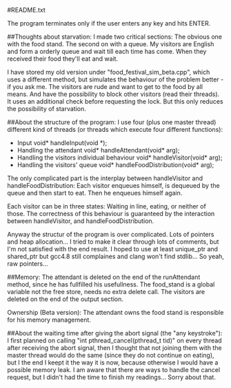 ﻿#README.txt

The program terminates only if the user enters any key and hits ENTER.

##Thoughts about starvation:
I made two critical sections: The obvious one with the food stand. The second on with a queue.
My visitors are English and form a orderly queue and wait till each time has come. When they received their food they'll eat and wait.

I have stored my old version under "food_festival_sim_beta.cpp", which uses a different method, but simulates the behaviour of the problem better - if you ask me.
The visitors are rude and want to get to the food by all means. And have the possibility to block other visitors (read their threads).
It uses an additional check before requesting the lock. But this only reduces the possibility of starvation.

##About the structure of the program:
I use four (plus one master thread) different kind of threads (or threads which execute four different functions):

* Input
	void* handleInput(void *);
* Handling the attendant
	void* handleAttendant(void* arg);
* Handling the visitors individual behaviour
	void* handleVisitor(void* arg);
* Handling the visitors' queue
	void* handleFoodDistribution(void* arg);
	
The only complicated part is the interplay between handleVisitor and handleFoodDistribution:
Each visitor enqueues himself, is dequeued by the queue and then start to eat. Then he enqueues himself again.

Each visitor can be in three states:
Waiting in line, eating, or neither of those. The correctness of this behaviour is guaranteed by the interaction between handleVisitor, and handleFoodDistribution.

Anyway the structur of the program is over complicated. Lots of pointers and heap allocation... I tried to make it clear through lots of comments, but I'm not satisfied with the end result.
I hoped to use at least unique_ptr and shared_ptr but gcc4.8 still complaines and clang won't find stdlib... So yeah, raw pointers...

##Memory:
The attendant is deleted on the end of the runAttendant method, since he has fullfilled his usefullness.
The food_stand is a global variable not the free store, needs no extra delete call.
The visitors are deleted on the end of the output section.

Ownership (Beta version):
The attendant owns the food stand is responsible for his memory management.

##About the waiting time after giving the abort signal (the "any keystroke"):
I first planned on calling "int pthread_cancel(pthread_t tid)" on every thread after receiving the abort signal, then I thought that not joining them with the master thread would do the same (since they do not continue on eating), but I the end I keept it the way it is now, because otherwise I would have a possible memory leak.
I am aware that there are ways to handle the cancel request, but I didn't had the time to finish my readings... Sorry about that.
